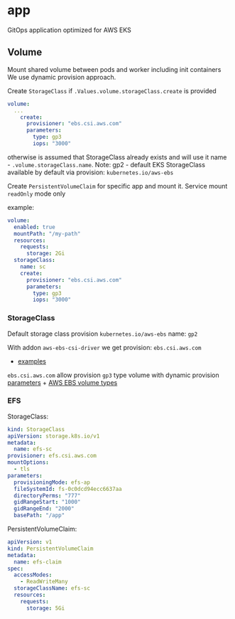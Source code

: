 # app

GitOps application optimized for AWS EKS

## Volume
Mount shared volume between pods and worker including init containers 
We use dynamic provision approach.

Create `StorageClass` if `.Values.volume.storageClass.create` is provided
```yaml
volume:
  ...
    create:
      provisioner: "ebs.csi.aws.com"
      parameters:
        type: gp3
        iops: "3000"
```
otherwise is assumed that StorageClass already exists and will use it name - `.volume.storageClass.name`. Note: gp2 - default EKS StorageClass available by default via provision: `kubernetes.io/aws-ebs`

Create `PersistentVolumeClaim` for specific app and mount it. Service mount `readOnly` mode only

example:
```yaml
volume:
  enabled: true
  mountPath: "/my-path"
  resources:
    requests:
      storage: 2Gi
  storageClass:
    name: sc
    create:
      provisioner: "ebs.csi.aws.com"
      parameters:
        type: gp3
        iops: "3000"
```

### StorageClass
Default storage class provision `kubernetes.io/aws-ebs` name: `gp2`

With addon `aws-ebs-csi-driver` we get provision: `ebs.csi.aws.com`
- [examples](https://github.com/kubernetes-sigs/aws-ebs-csi-driver/tree/master/examples)

`ebs.csi.aws.com` allow provision `gp3` type volume with dynamic provision [parameters](https://github.com/kubernetes-sigs/aws-ebs-csi-driver/blob/master/docs/parameters.md) + [AWS EBS volume types](https://docs.aws.amazon.com/AWSEC2/latest/UserGuide/ebs-volume-types.html)

### EFS

StorageClass:
```yaml
kind: StorageClass
apiVersion: storage.k8s.io/v1
metadata:
  name: efs-sc
provisioner: efs.csi.aws.com
mountOptions:
  - tls
parameters:
  provisioningMode: efs-ap
  fileSystemId: fs-0c0dcd94ecc6637aa
  directoryPerms: "777"
  gidRangeStart: "1000"
  gidRangeEnd: "2000"
  basePath: "/app"
```

PersistentVolumeClaim:
```yaml
apiVersion: v1
kind: PersistentVolumeClaim
metadata:
  name: efs-claim
spec:
  accessModes:
    - ReadWriteMany
  storageClassName: efs-sc
  resources:
    requests:
      storage: 5Gi
```

